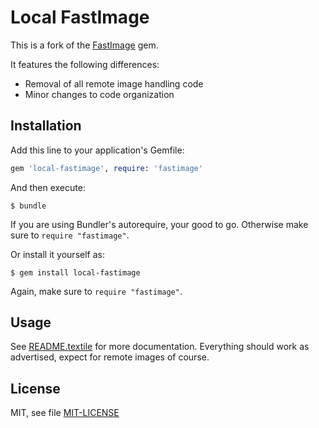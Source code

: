 # Local FastImage

This is a fork of the [FastImage](https://github.com/sdsykes/fastimage) gem.

It features the following differences:

* Removal of all remote image handling code
* Minor changes to code organization

## Installation

Add this line to your application's Gemfile:

```ruby
gem 'local-fastimage', require: 'fastimage'
```

And then execute:

    $ bundle


If you are using Bundler's autorequire, your good to go. Otherwise make sure to
`require "fastimage"`.

Or install it yourself as:

    $ gem install local-fastimage

Again, make sure to `require "fastimage"`.



## Usage

See [README.textile](README.textile) for more documentation. Everything should
work as advertised, expect for remote images of course.



## License

MIT, see file [MIT-LICENSE](MIT-LICENSE)
